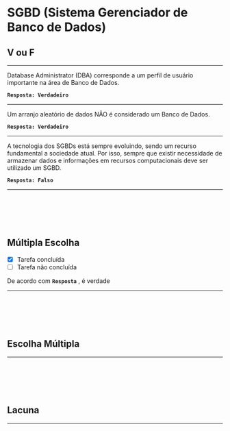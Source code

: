 # SGBD (Sistema Gerenciador de Banco de Dados)

## V ou F
---
Database Administrator (DBA) corresponde a um perfil de usuário importante na área de Banco de Dados.

**```Resposta: Verdadeiro```**

---

Um arranjo aleatório de dados NÃO é considerado um Banco de Dados.

**```Resposta: Verdadeiro```**

---
A tecnologia dos SGBDs está sempre evoluindo, sendo um recurso fundamental a sociedade atual.
Por isso, sempre que existir necessidade de armazenar dados e informações em recursos computacionais deve ser utilizado um SGBD.

**```Resposta: Falso```**

---









<br/>
<br/>
<br/>
<br/>

## Múltipla Escolha

- [x] Tarefa concluída
- [ ] Tarefa não concluída

De acordo com **```Resposta```**  , é verdade

---

<br/>
<br/>
<br/>
<br/>

## Escolha Múltipla


---

<br/>
<br/>
<br/>
<br/>

## Lacuna



---

